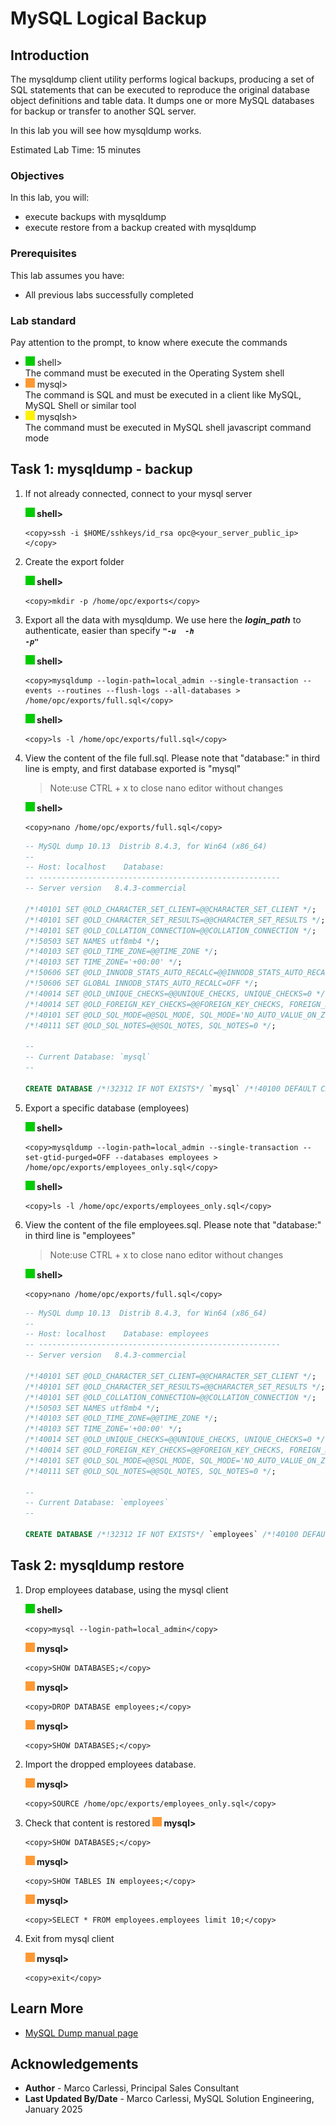 # MySQL Logical Backup

## Introduction
The mysqldump client utility performs logical backups, producing a set of SQL statements that can be executed to reproduce the original database object definitions and table data. It dumps one or more MySQL databases for backup or transfer to another SQL server. 

In this lab you will see how mysqldump works.

Estimated Lab Time: 15 minutes

### Objectives
In this lab, you will:
* execute backups with mysqldump 
* execute restore from a backup created with mysqldump 

### Prerequisites

This lab assumes you have:
- All previous labs successfully completed

### Lab standard

Pay attention to the prompt, to know where execute the commands 
* ![green-dot](./images/green-square.jpg) shell>  
  The command must be executed in the Operating System shell
* ![orange-dot](./images/orange-square.jpg) mysql>  
  The command is SQL and must be executed in a client like MySQL, MySQL Shell or similar tool
* ![yellow-dot](./images/yellow-square.jpg) mysqlsh>  
  The command must be executed in MySQL shell javascript command mode


## Task 1: mysqldump - backup

1. If not already connected, connect to your mysql server

    **![green-dot](./images/green-square.jpg) shell>**  
    ```
    <copy>ssh -i $HOME/sshkeys/id_rsa opc@<your_server_public_ip></copy>
    ```

2. Create the export folder

    **![green-dot](./images/green-square.jpg) shell>**  
    ```
    <copy>mkdir -p /home/opc/exports</copy>
    ```

3. Export all the data with mysqldump. We use here the ***login_path*** to authenticate, easier than specify ***<code>"-u <user> -h <host> -p"</code>***

    **![green-dot](./images/green-square.jpg) shell>**  
    ```
    <copy>mysqldump --login-path=local_admin --single-transaction --events --routines --flush-logs --all-databases > /home/opc/exports/full.sql</copy>
    ```

    **![green-dot](./images/green-square.jpg) shell>**  
    ```
    <copy>ls -l /home/opc/exports/full.sql</copy>
    ```

3. View the content of the file full.sql. 
   Please note that "database:" in third line is empty, and first database exported is "mysql"
   > Note:use CTRL + x to close nano editor without changes

    **![green-dot](./images/green-square.jpg) shell>**  
    ```
    <copy>nano /home/opc/exports/full.sql</copy>
    ```

    ```sql
    -- MySQL dump 10.13  Distrib 8.4.3, for Win64 (x86_64)
    --
    -- Host: localhost    Database: 
    -- ------------------------------------------------------
    -- Server version	8.4.3-commercial

    /*!40101 SET @OLD_CHARACTER_SET_CLIENT=@@CHARACTER_SET_CLIENT */;
    /*!40101 SET @OLD_CHARACTER_SET_RESULTS=@@CHARACTER_SET_RESULTS */;
    /*!40101 SET @OLD_COLLATION_CONNECTION=@@COLLATION_CONNECTION */;
    /*!50503 SET NAMES utf8mb4 */;
    /*!40103 SET @OLD_TIME_ZONE=@@TIME_ZONE */;
    /*!40103 SET TIME_ZONE='+00:00' */;
    /*!50606 SET @OLD_INNODB_STATS_AUTO_RECALC=@@INNODB_STATS_AUTO_RECALC */;
    /*!50606 SET GLOBAL INNODB_STATS_AUTO_RECALC=OFF */;
    /*!40014 SET @OLD_UNIQUE_CHECKS=@@UNIQUE_CHECKS, UNIQUE_CHECKS=0 */;
    /*!40014 SET @OLD_FOREIGN_KEY_CHECKS=@@FOREIGN_KEY_CHECKS, FOREIGN_KEY_CHECKS=0 */;
    /*!40101 SET @OLD_SQL_MODE=@@SQL_MODE, SQL_MODE='NO_AUTO_VALUE_ON_ZERO' */;
    /*!40111 SET @OLD_SQL_NOTES=@@SQL_NOTES, SQL_NOTES=0 */;

    --
    -- Current Database: `mysql`
    --

    CREATE DATABASE /*!32312 IF NOT EXISTS*/ `mysql` /*!40100 DEFAULT CHARACTER SET utf8mb4 COLLATE utf8mb4_0900_ai_ci */ /*!80016 DEFAULT ENCRYPTION='N' */;
    ```

4. Export a specific database (employees)

    **![green-dot](./images/green-square.jpg) shell>**  
    ```
    <copy>mysqldump --login-path=local_admin --single-transaction --set-gtid-purged=OFF --databases employees > /home/opc/exports/employees_only.sql</copy>
    ```

    **![green-dot](./images/green-square.jpg) shell>**  
    ```
    <copy>ls -l /home/opc/exports/employees_only.sql</copy>
    ```

5. View  the content of the file employees.sql.
   Please note that "database:" in third line is "employees" 
   > Note:use CTRL + x to close nano editor without changes

    **![green-dot](./images/green-square.jpg) shell>**  
    ```
    <copy>nano /home/opc/exports/full.sql</copy>
    ```

    ```sql
    -- MySQL dump 10.13  Distrib 8.4.3, for Win64 (x86_64)
    --
    -- Host: localhost    Database: employees
    -- ------------------------------------------------------
    -- Server version	8.4.3-commercial

    /*!40101 SET @OLD_CHARACTER_SET_CLIENT=@@CHARACTER_SET_CLIENT */;
    /*!40101 SET @OLD_CHARACTER_SET_RESULTS=@@CHARACTER_SET_RESULTS */;
    /*!40101 SET @OLD_COLLATION_CONNECTION=@@COLLATION_CONNECTION */;
    /*!50503 SET NAMES utf8mb4 */;
    /*!40103 SET @OLD_TIME_ZONE=@@TIME_ZONE */;
    /*!40103 SET TIME_ZONE='+00:00' */;
    /*!40014 SET @OLD_UNIQUE_CHECKS=@@UNIQUE_CHECKS, UNIQUE_CHECKS=0 */;
    /*!40014 SET @OLD_FOREIGN_KEY_CHECKS=@@FOREIGN_KEY_CHECKS, FOREIGN_KEY_CHECKS=0 */;
    /*!40101 SET @OLD_SQL_MODE=@@SQL_MODE, SQL_MODE='NO_AUTO_VALUE_ON_ZERO' */;
    /*!40111 SET @OLD_SQL_NOTES=@@SQL_NOTES, SQL_NOTES=0 */;

    --
    -- Current Database: `employees`
    --

    CREATE DATABASE /*!32312 IF NOT EXISTS*/ `employees` /*!40100 DEFAULT CHARACTER SET utf8mb4 COLLATE utf8mb4_0900_ai_ci */ /*!80016 DEFAULT ENCRYPTION='N' */;
    ```

## Task 2: mysqldump restore 

1. Drop employees database, using the mysql client

    **![green-dot](./images/green-square.jpg) shell>**  
    ```
    <copy>mysql --login-path=local_admin</copy>
    ```

    **![orange-dot](./images/orange-square.jpg) mysql>**
    ```
    <copy>SHOW DATABASES;</copy>
    ```

    **![orange-dot](./images/orange-square.jpg) mysql>**
    ```
    <copy>DROP DATABASE employees;</copy>
    ```

    **![orange-dot](./images/orange-square.jpg) mysql>**
    ```
    <copy>SHOW DATABASES;</copy>
    ```

2. Import the dropped employees database.

    **![orange-dot](./images/orange-square.jpg) mysql>**
    ```
    <copy>SOURCE /home/opc/exports/employees_only.sql</copy>
    ```

3. Check that content is restored
    **![orange-dot](./images/orange-square.jpg) mysql>**
    ```
    <copy>SHOW DATABASES;</copy>
    ```

    **![orange-dot](./images/orange-square.jpg) mysql>**
    ```
    <copy>SHOW TABLES IN employees;</copy>
    ```

    **![orange-dot](./images/orange-square.jpg) mysql>**
    ```
    <copy>SELECT * FROM employees.employees limit 10;</copy>
    ```

7. Exit from mysql client

    **![orange-dot](./images/orange-square.jpg) mysql>**
    ```
    <copy>exit</copy>
    ```
    
## Learn More
* [MySQL Dump manual page](https://dev.mysql.com/doc/refman/8.0/en/mysqldump.html)

## Acknowledgements

* **Author** - Marco Carlessi, Principal Sales Consultant
* **Last Updated By/Date** - Marco Carlessi, MySQL Solution Engineering, January 2025

